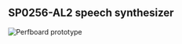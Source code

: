 ## SP0256-AL2 speech synthesizer

![Perfboard prototype](https://github.com/plastictesseract/speech-synthesizer/blob/master/img/board.jpg)
